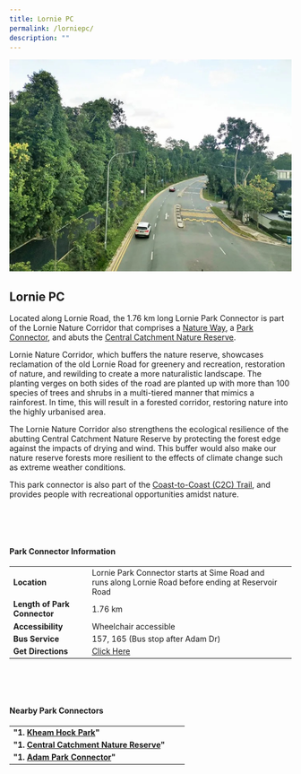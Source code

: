 ```yaml
---
title: Lornie PC
permalink: /lorniepc/
description: ""
---
```

![](/images/lorniepc.jpg)

## Lornie PC

Located along Lornie Road, the 1.76 km long Lornie Park Connector is part of the Lornie Nature Corridor that comprises a&nbsp;[Nature Way](https://www.nparks.gov.sg/gardens-parks-and-nature/nature-ways), a&nbsp;[Park Connector](https://www.nparks.gov.sg/gardens-parks-and-nature/park-connector-network), and abuts the&nbsp;[Central Catchment Nature Reserve](https://www.nparks.gov.sg/gardens-parks-and-nature/parks-and-nature-reserves/central-catchment-nature-reserve).

Lornie Nature Corridor, which buffers the nature reserve, showcases reclamation of the old Lornie Road for greenery and recreation, restoration of nature, and rewilding to create a more naturalistic landscape. The planting verges on both sides of the road are planted up with more than 100 species of trees and shrubs in a multi-tiered manner that mimics a rainforest. In time, this will result in a forested corridor, restoring nature into the highly urbanised area.

The Lornie Nature Corridor also strengthens the ecological resilience of the abutting Central Catchment Nature Reserve by protecting the forest edge against the impacts of drying and wind. This buffer would also make our nature reserve forests more resilient to the effects of climate change such as extreme weather conditions.

This park connector is also part of the&nbsp;[Coast-to-Coast (C2C) Trail](https://www.nparks.gov.sg/sitecore/service/notfound.aspx?item=web%3a%7b0F87E3B3-29A2-43ED-8F66-25D42910891F%7d%40en), and provides people with recreational opportunities amidst nature. 

<br>
<br>
<br>

#### Park Connector Information
|  |  |  |
| -------- | -------- | -------- |
| **Location** | Lornie Park Connector starts at Sime Road and runs along Lornie Road before ending at Reservoir Road |  |
| **Length of Park Connector** | 1.76 km   |  |
| **Accessibility** | Wheelchair accessible | |
| **Bus Service** | 157, 165 (Bus stop after Adam Dr) | |
| **Get Directions** |  [Click Here](https://www.onemap.gov.sg/main/v2/?lat=1.335516142801053&amp;lng=103.81825221714945) | |

<br>
<br>
<br>	

#### Nearby Park Connectors
|   |  |  |
| -------- | -------- | -------- |
| **"1.  [Kheam Hock Park](https://www.nparks.gov.sg/gardens-parks-and-nature/parks-and-nature-reserves/kheam-hock-park)"** | | |
| **"1.  [Central Catchment Nature Reserve](https://www.nparks.gov.sg/gardens-parks-and-nature/parks-and-nature-reserves/central-catchment-nature-reserve)"** | | |
| **"1.  [Adam Park Connector](https://www.nparks.gov.sg/gardens-parks-and-nature/park-connector-network/adam-pc)"** | | |